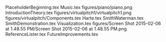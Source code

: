 PlaceholderBeginning.tex
Music.tex
figures/piano/piano.png
IntroductionTheory.tex
figures/virtualpitch1/virtualpitch1.png
figures/virtualpitch/Components.tex
Harte.tex
SmithWaterman.tex
SmithDemonstration.tex
Visualization.tex
figures/Screen Shot 2015-02-06 at 1.48.55 PM/Screen Shot 2015-02-06 at 1.48.55 PM.png
ReferenceLister.tex
FutureImprovements.tex